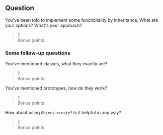 Question
--------

You've been told to implement some functionality by inheritance.
What are your options? What's your approach?
> ?  
> Bonus points:


### Some follow-up questions

You've mentioned classes, what they exactly are?
> ?  
> Bonus points:

You've mentioned prototypes, how do they work?
> ?  
> Bonus points:

How about using `Object.create`? Is it helpful in any way?
> ?  
> Bonus points: